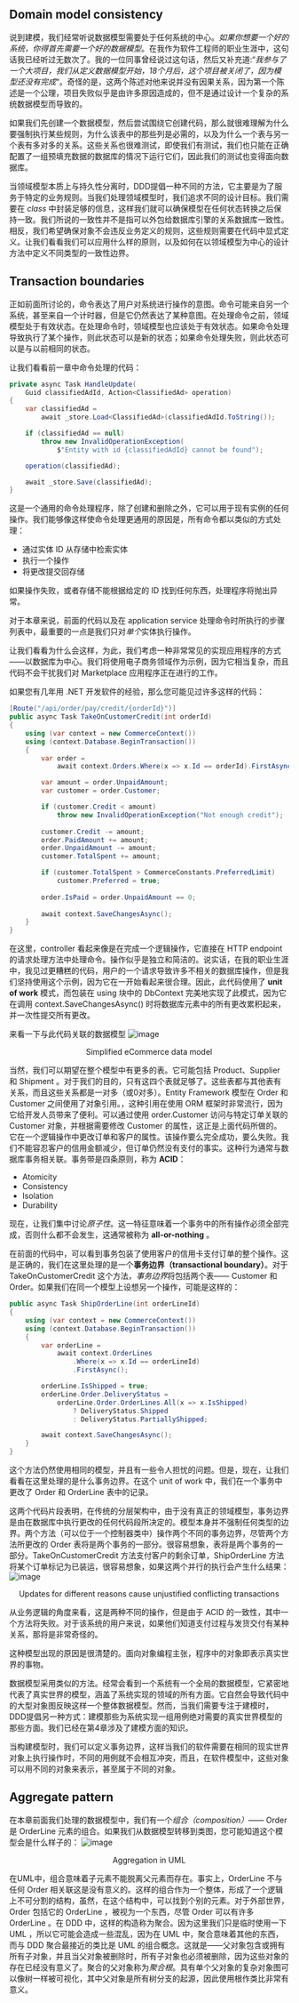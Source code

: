 ## Domain model consistency

说到建模，我们经常听说数据模型需要处于任何系统的中心。*如果你想要一个好的系统，你得首先需要一个好的数据模型*。在我作为软件工程师的职业生涯中，这句话我已经听过无数次了。我的一位同事曾经说过这句话，然后又补充道:“*我参与了一个大项目，我们从定义数据模型开始，18个月后，这个项目被关闭了，因为模型还没有完成*“。奇怪的是，这两个陈述对他来说并没有因果关系，因为第一个陈述是一个公理，项目失败似乎是由许多原因造成的，但不是通过设计一个复杂的系统数据模型而导致的。

如果我们先创建一个数据模型，然后尝试围绕它创建代码，那么就很难理解为什么要强制执行某些规则，为什么该表中的那些列是必需的，以及为什么一个表与另一个表有多对多的关系。这些关系也很难测试，即使我们有测试，我们也只能在正确配置了一组预填充数据的数据库的情况下运行它们，因此我们的测试也变得面向数据库。

当领域模型本质上与持久性分离时，DDD提倡一种不同的方法，它主要是为了服务于特定的业务规则。当我们处理领域模型时，我们追求不同的设计目标。我们需要在 *class* 中封装足够的信息，这样我们就可以确保模型在任何状态转换之后保持一致。我们所说的一致性并不是指可以外包给数据库引擎的关系数据库一致性。相反，我们希望确保对象不会违反业务定义的规则，这些规则需要在代码中显式定义。让我们看看我们可以应用什么样的原则，以及如何在以领域模型为中心的设计方法中定义不同类型的一致性边界。

## Transaction boundaries

正如前面所讨论的，命令表达了用户对系统进行操作的意图。命令可能来自另一个系统，甚至来自一个计时器，但是它仍然表达了某种意图。在处理命令之前，领域模型处于有效状态。在处理命令时，领域模型也应该处于有效状态。如果命令处理导致执行了某个操作，则此状态可以是新的状态；如果命令处理失败，则此状态可以是与以前相同的状态。

让我们看看前一章中命令处理的代码：
```csharp
private async Task HandleUpdate(
    Guid classifiedAdId, Action<ClassifiedAd> operation)
{
    var classifiedAd = 
        await _store.Load<ClassifiedAd>(classifiedAdId.ToString());

    if (classifiedAd == null)
        throw new InvalidOperationException(
            $"Entity with id {classifiedAdId} cannot be found");

    operation(classifiedAd);

    await _store.Save(classifiedAd);
}
```
这是一个通用的命令处理程序，除了创建和删除之外，它可以用于现有实例的任何操作。我们能够像这样使命令处理更通用的原因是，所有命令都以类似的方式处理：
* 通过实体 ID 从存储中检索实体
* 执行一个操作
* 将更改提交回存储

如果操作失败，或者存储不能根据给定的 ID 找到任何东西，处理程序将抛出异常。

对于本章来说，前面的代码以及在 application service 处理命令时所执行的步骤列表中，最重要的一点是我们只对*单个*实体执行操作。

让我们看看为什么会这样，为此，我们考虑一种非常常见的实现应用程序的方式——以数据库为中心。我们将使用电子商务领域作为示例，因为它相当复杂，而且代码不会干扰我们对 Marketplace 应用程序正在进行的工作。

如果您有几年用 .NET 开发软件的经验，那么您可能见过许多这样的代码：
```csharp
[Route("/api/order/pay/credit/{orderId}")]
public async Task TakeOnCustomerCredit(int orderId)
{
    using (var context = new CommerceContext())
    using (context.Database.BeginTransaction())
    {
        var order = 
            await context.Orders.Where(x => x.Id == orderId).FirstAsync();

        var amount = order.UnpaidAmount;
        var customer = order.Customer;

        if (customer.Credit < amount)
            throw new InvalidOperationException("Not enough credit");
            
        customer.Credit -= amount;
        order.PaidAmount += amount;
        order.UnpaidAmount -= amount;
        customer.TotalSpent += amount;

        if (customer.TotalSpent > CommerceConstants.PreferredLimit)
            customer.Preferred = true;
            
        order.IsPaid = order.UnpaidAmount == 0;
        
        await context.SaveChangesAsync();
    }
}
```

在这里，controller 看起来像是在完成一个逻辑操作，它直接在 HTTP endpoint 的请求处理方法中处理命令。操作似乎是独立和简洁的。说实话，在我的职业生涯中，我见过更糟糕的代码，用户的一个请求导致许多不相关的数据库操作，但是我们坚持使用这个示例，因为它在一开始看起来很合理。因此，此代码使用了 **unit of work** 模式，而包装在 using 块中的 DbContext 完美地实现了此模式，因为它在调用 context.SaveChangesAsync() 时将数据库元素中的所有更改累积起来，并一次性提交所有更改。

来看一下与此代码关联的数据模型
![image](./../images/Simplified-eCommerce-data-model.png)
<center>Simplified eCommerce data model</center>

当然，我们可以期望在整个模型中有更多的表。它可能包括 Product、Supplier 和 Shipment 。对于我们的目的，只有这四个表就足够了。这些表都与其他表有关系，而且这些关系都是一对多（或0对多）。Entity Framework 模型在 Order 和 Customer 之间使用了对象引用。，这种引用在使用 ORM 框架时非常流行，因为它给开发人员带来了便利。可以通过使用 order.Customer 访问与特定订单关联的 Customer 对象，并根据需要修改 Customer 的属性，这正是上面代码所做的。它在一个逻辑操作中更改订单和客户的属性。该操作要么完全成功，要么失败。我们不能容忍客户的信用金额减少，但订单仍然没有支付的事实。这种行为通常与数据库事务相关联。事务带是四条原则，称为 **ACID**：
* Atomicity
* Consistency
* Isolation
* Durability

现在，让我们集中讨论*原子性*。这一特征意味着一个事务中的所有操作必须全部完成，否则什么都不会发生，这通常被称为 **all-or-nothing** 。

在前面的代码中，可以看到事务包装了使用客户的信用卡支付订单的整个操作。这是正确的，我们在这里处理的是一个**事务边界（transactional boundary）**。对于 TakeOnCustomerCredit 这个方法，*事务边界*将包括两个表—— Customer 和 Order。如果我们在同一个模型上设想另一个操作，可能是这样的：
```csharp
public async Task ShipOrderLine(int orderLineId)
{
    using (var context = new CommerceContext())
    using (context.Database.BeginTransaction())
    {
        var orderLine = 
            await context.OrderLines
                .Where(x => x.Id == orderLineId)
                .FirstAsync();

        orderLine.IsShipped = true;
        orderLine.Order.DeliveryStatus =
            orderLine.Order.OrderLines.All(x => x.IsShipped)
                ? DeliveryStatus.Shipped
                : DeliveryStatus.PartiallyShipped;

        await context.SaveChangesAsync();
    }
}
```

这个方法仍然使用相同的模型，并且有一些令人担忧的问题。但是，现在，让我们看看在这里处理的是什么事务边界。在这个 unit of work 中，我们在一个事务中更改了 Order 和 OrderLine 表中的记录。

这两个代码片段表明，在传统的分层架构中，由于没有真正的领域模型，事务边界是由在数据库中执行更改的任何代码段所决定的。模型本身并不强制任何类型的边界。两个方法（可以位于一个控制器类中）操作两个不同的事务边界，尽管两个方法所更改的 Order 表将是两个事务的一部分。很容易想象，表将是两个事务的一部分。TakeOnCustomerCredit 方法支付客户的剩余订单，ShipOrderLine 方法将某个订单标记为已装运，很容易想象，如果这两个并行的执行会产生什么结果：
![image](./../images/Updates-for-different-reasons-cause-unjustified-conflicting-transactions.png)
<center>Updates for different reasons cause unjustified conflicting transactions</center>

从业务逻辑的角度来看，这是两种不同的操作，但是由于 ACID 的一致性，其中一个方法将失败。对于该系统的用户来说，如果他们知道支付过程与发货交付有某种关系，那将是非常奇怪的。

这种模型出现的原因是很清楚的。面向对象编程主张，程序中的对象即表示真实世界的事物。

数据模型采用类似的方法。经常会看到一个系统有一个全局的数据模型，它紧密地代表了真实世界的模型，涵盖了系统实现的领域的所有方面。它自然会导致代码中的大型对象图反映这样一个整体数据模型。然而，当我们需要专注于建模时，DDD提倡另一种方式：建模那些为系统实现一组用例绝对需要的真实世界模型的那些方面。我们已经在第4章涉及了建模方面的知识。

当构建模型时，我们可以定义事务边界，这样当我们的软件需要在相同的现实世界对象上执行操作时，不同的用例就不会相互冲突，而且，在软件模型中，这些对象可以用不同的对象来表示，甚至属于不同的对象。

## Aggregate pattern

在本章前面我们处理的数据模型中，我们有一个*组合（composition）*—— Order 是 OrderLine 元素的组合。如果我们从数据模型转移到类图，您可能知道这个模型会是什么样子的：
![image](./../images/Aggregation-in-UML.png)
<center>Aggregation in UML</center>

在UML中，组合意味着子元素不能脱离父元素而存在。事实上，OrderLine 不与任何 Order 相关联这是没有意义的。这样的组合作为一个整体，形成了一个逻辑上不可分割的结构，虽然，在这个结构中，可以找到个别的元素。对于外部世界，Order 包括它的 OrderLine ，被视为一个东西，尽管 Order 可以有许多 OrderLine 。在 DDD 中，这样的构造称为聚合。因为这里我们只是临时使用一下 UML ，所以它可能会造成一些混乱，因为在 UML 中，聚合意味着其他的东西，而与 DDD 聚合最接近的类比是 UML 的组合概念。这就是——父对象包含或拥有所有子对象，并且当父对象被删除时，所有子对象也必须被删除，因为这些对象的存在已经没有意义了。聚合的父对象称为*聚合根*。具有单个父对象的复杂对象图可以像树一样被可视化，其中父对象是所有树分支的起源，因此使用根作类比非常有意义。